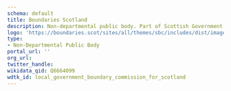 ```yaml
---
schema: default
title: Boundaries Scotland
description: Non-departmental public body. Part of Scottish Government
logo: 'https://boundaries.scot/sites/all/themes/sbc/includes/dist/images/logo.png'
type:
- Non-Departmental Public Body
portal_url: ''
org_url: 
twitter_handle: 
wikidata_qid: Q6664099
wdtk_id: local_government_boundary_commission_for_scotland
---
```


